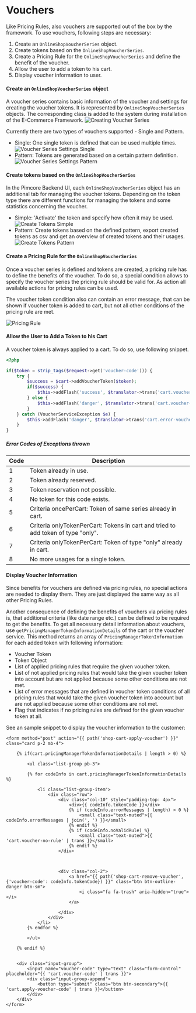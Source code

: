 # Vouchers
Like Pricing Rules, also vouchers are supported out of the box by the framework.
To use vouchers, following steps are necessary:  
1) Create an `OnlineShopVoucherSeries` object.
2) Create tokens based on the `OnlineShopVoucherSeries`.
3) Create a Pricing Rule for the `OnlineShopVoucherSeries` and define the benefit of the voucher.
4) Allow the user to add a token to his cart. 
5) Display voucher information to user.


#### Create an `OnlineShopVoucherSeries` object
A voucher series contains basic information of the voucher and settings for creating the voucher tokens. It is 
represented by `OnlineShopVoucherSeries` objects. The corresponding class is added to the system during installation 
of the E-Commerce Framework. 
![Creating Voucher Series](../../img/voucher-series.jpg)
 
Currently there are two types of vouchers supported - Single and Pattern.
- Single: One single token is defined that can be used multiple times. 
![Voucher Series Settings Single](../../img/voucher-series-single.jpg)
- Pattern: Tokens are generated based on a certain pattern definition. 
![Voucher Series Settings Pattern](../../img/voucher-series-pattern.jpg)


#### Create tokens based on the `OnlineShopVoucherSeries`
In the Pimcore Backend UI, each `OnlineShopVoucherSeries` object has an additional tab for managing the voucher tokens. 
Depending on the token type there are different functions for managing the tokens and some statistics concerning the voucher. 
- Simple: 'Activate' the token and specify how often it may be used. 
![Create Tokens Simple](../../img/voucher-series-single-2.jpg)
- Pattern: Create tokens based on the defined pattern, export created tokens as csv and get an overview of created tokens 
and their usages. 
![Create Tokens Pattern](../../img/voucher-series-pattern-2.jpg)


#### Create a Pricing Rule for the `OnlineShopVoucherSeries`
Once a voucher series is defined and tokens are created, a pricing rule has to define the benefits of the voucher. 
To do so, a special condition allows to specify the voucher series the pricing rule should be valid for. As action all 
available actions for pricing rules can be used.

The voucher token condition also can contain an error message, that can be shown if voucher token is added to cart, but
not all other conditions of the pricing rule are met.  

![Pricing Rule](../../img/voucher-series-rule.jpg)


#### Allow the User to Add a Token to his Cart
A voucher token is always applied to a cart. To do so, use following snippet. 
```php
<?php

if($token = strip_tags($request->get('voucher-code'))) {
    try {
        $success = $cart->addVoucherToken($token);
        if($success) {
            $this->addFlash('success', $translator->trans('cart.voucher-code-added'));
        } else {
            $this->addFlash('danger', $translator->trans('cart.voucher-code-cound-not-be-added'));
        }
    } catch (VoucherServiceException $e) {
        $this->addFlash('danger', $translator->trans('cart.error-voucher-code-' . $e->getCode()));
    }
}

```
##### Error Codes of Exceptions thrown

| Code | Description |
| ---- | ------------------------------------------------------------------ |
| 1    | Token already in use. |
| 2    | Token already reserved. |
| 3    | Token reservation not possible. |
| 4    | No token for this code exists. |
| 5    | Criteria oncePerCart: Token of same series already in cart. |
| 6    | Criteria onlyTokenPerCart: Tokens in cart and tried to add token of type "only". |
| 7    | Criteria onlyTokenPerCart: Token of type "only" already in cart. |
| 8    | No more usages for a single token. |


#### Display Voucher Information
Since benefits for vouchers are defined via pricing rules, no special actions are needed to display them. They are just 
displayed the same way as all other Pricing Rules.

Another consequence of defining the benefits of vouchers via pricing rules is, that additional criteria (like date range etc.) 
can be defined to be required to get the benefits. To get all necessary detail information about vouchers, use 
`getPricingManagerTokenInformationDetails` of the cart or the voucher service. This method returns an array of `PricingManagerTokenInformation`
for each added token with following information: 
- Voucher Token
- Token Object
- List of applied pricing rules that require the given voucher token.
- List of not applied pricing rules that would take the given voucher token 
  into account but are not applied because some other conditions are not met.
- List of error messages that are defined in voucher token conditions of all 
  pricing rules that would take the given voucher token into account but are not
  applied because some other conditions are not met. 
- Flag that indicates if no pricing rules are defined for the given voucher token at all.    

See an sample snippet to display the voucher information to the customer:

```twig 
<form method="post" action="{{ path('shop-cart-apply-voucher') }}" class="card p-2 mb-4">

    {% if(cart.pricingManagerTokenInformationDetails | length > 0) %}

        <ul class="list-group pb-3">

        {% for codeInfo in cart.pricingManagerTokenInformationDetails %}

            <li class="list-group-item">
                <div class="row">
                    <div class="col-10" style="padding-top: 4px">
                        <div>{{ codeInfo.tokenCode }}</div>
                        {% if (codeInfo.errorMessages | length) > 0 %}
                            <small class="text-muted">{{ codeInfo.errorMessages | join(', ') }}</small>
                        {% endif %}
                        {% if (codeInfo.noValidRule) %}
                            <small class="text-muted">{{ 'cart.voucher-no-rule' | trans }}</small>
                        {% endif %}
                    </div>



                    <div class="col-2">
                        <a href="{{ path('shop-cart-remove-voucher', {'voucher-code': codeInfo.tokenCode}) }}" class="btn btn-outline-danger btn-sm">
                            <i class="fa fa-trash" aria-hidden="true"></i>
                        </a>

                    </div>
                </div>
            </li>
        {% endfor %}

        </ul>

    {% endif %}


    <div class="input-group">
        <input name="voucher-code" type="text" class="form-control" placeholder="{{ 'cart.voucher-code' | trans }}">
        <div class="input-group-append">
            <button type="submit" class="btn btn-secondary">{{ 'cart.apply-voucher-code' | trans }}</button>
        </div>
    </div>
</form>
```
 